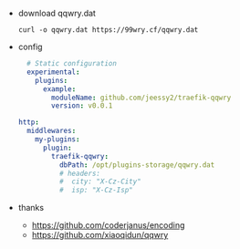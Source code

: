 - download qqwry.dat

  ```shell
  curl -o qqwry.dat https://99wry.cf/qqwry.dat
  ```

- config

  ```yaml
    # Static configuration
    experimental:
      plugins:
        example:
          moduleName: github.com/jeessy2/traefik-qqwry
          version: v0.0.1
  ```

  ```yaml
  http:
    middlewares:
      my-plugins:
        plugin:
          traefik-qqwry:
            dbPath: /opt/plugins-storage/qqwry.dat
            # headers:
            #  city: "X-Cz-City"
            #  isp: "X-Cz-Isp"
  ```

- thanks
  - https://github.com/coderjanus/encoding
  - https://github.com/xiaoqidun/qqwry